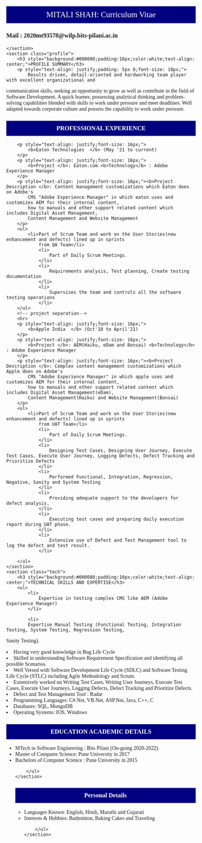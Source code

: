 <html lang="en">

<head>
  <!-- Required meta tags -->
  <meta charset="UTF-8">
  <meta name="viewport" content="width=device-width, initial-scale=1">

  <!-- FontAwesome -->
  <link rel="stylesheet" href="https://use.fontawesome.com/releases/v5.7.2/css/all.css" integrity="sha384-fnmOCqbTlWIlj8LyTjo7mOUStjsKC4pOpQbqyi7RrhN7udi9RwhKkMHpvLbHG9Sr" crossorigin="anonymous">

  <!-- Google fonts -->
  <link href="https://fonts.googleapis.com/css2?family=Quicksand:wght@200;300;400;500;600;700&display=swap" rel="stylesheet">
  <link href="https://fonts.googleapis.com/css2?family=Quicksand:wght@300;400;500;600;700;800;900&display=swap" rel="stylesheet">

  <style>
    *{
        font-family: 'Quicksand';
    }
    table h3{
        margin: 0;
    }
  </style>
</head>
<body style="width:60%;margin:0 auto">
    <section class="intro">
        <h2 style="background:#000080;color: white;padding:10px;font-weight: 500;text-align: center;">MITALI SHAH: Curriculum Vitae</h2>
        <p style="text-align: justify;">
            <h3>Mail : 2020mt93578@wilp.bits-pilani.ac.in</h3>
        </p>
		
    </section>
    <section class="profile">
        <h3 style="background:#000080;padding:10px;color:white;text-align: center;">PROFILE SUMMARY</h3>
        <p style="text-align: justify;padding: 5px 0;font-size: 18px;">
            Results driven, detail-oriented and hardworking team player with excellent organizational and 
communication skills, seeking an opportunity to grow as well as contribute in the field of Software 
Development. A quick learner, possessing analytical thinking and problem-solving capabilities 
blended with skills to work under pressure and meet deadlines. Well adapted towards corporate 
culture and possess the capability to work under pressure.
        </p>
    </section>
    <section class="professional">
        <h3 style="background:#000080;padding:10px;color:white;text-align: center;">PROFESSIONAL EXPERIENCE</h3>
        
		<p style="text-align: justify;font-size: 16px;">
            <b>Eaton Technologies  </b> (May '21 to current)
        </p>
        <p style="text-align: justify;font-size: 16px;">
            <b>Project </b>: Eaton.com <b>Technology</b> : Adobe Experience Manager
        </p>
        <p style="text-align: justify;font-size: 16px;"><b>Project Description </b>: Content management customizations which Eaton does on Adobe's 
            CMS "Adobe Experience Manager" in which eaton uses and customizes AEM for their internal content, 
            how to manuals and other support related content which includes Digital Asset Management,
            Content Management and Website Management
        </p>
        <ul>
            <li>Part of Scrum Team and work on the User Stories(new enhancement and defects) lined up in sprints
                from QA Team</li>
                <li>
                    Part of Daily Scrum Meetings.
                </li>
				<li>
                    Requirements analysis, Test planning, Create testing documentation 
                </li>
				<li>
                    Supervises the team and controls all the software testing operations 
                </li>				
        </ul>
        <!-- project separation-->
        <hr>
		<p style="text-align: justify;font-size: 16px;">
            <b>Apple India  </b> (Oct'18 to April'21)
        </p>
        <p style="text-align: justify;font-size: 16px;">
            <b>Project </b>: AEM(Haiku, eDam and Bonsai) <b>Technology</b> : Adobe Experience Manager
        </p>
        <p style="text-align: justify;font-size: 16px;"><b>Project Description </b>: Complex content management customizations which Apple does on Adobe's 
            CMS "Adobe Experience Manager" in which apple uses and customizes AEM for their internal content, 
            how to manuals and other support related content which includes Digital Asset Management(eDam),
            Content Management(Haiku) and Website Management(Bonsai)
        </p>
        <ul>
            <li>Part of Scrum Team and work on the User Stories(new enhancement and defects) lined up in sprints
                from UAT Team</li>
                <li>
                    Part of Daily Scrum Meetings.
                </li>
				<li>
                    Designing Test Cases, Designing User Journey, Execute Test Cases, Execute User Journey, Logging Defects, Defect Tracking and Prioritize Defects
                </li>
				<li>
                    Performed Functional, Integration, Regression, Negative, Sanity and System Testing
                </li>
				<li>
                    Providing adequate support to the developers for defect analysis.
                </li>
				<li>
                    Executing test cases and preparing daily execution report during UAT phase.
                </li>
				<li>
                    Extensive use of Defect and Test Management tool to log the defect and test result.
                </li>

        </ul>
    </section>
    <section class="tech">
        <h3 style="background:#000080;padding:10px;color:white;text-align: center;">TECHNICAL SKILLS AND EXPERTISE</h3>
        <ul>
            <li>
                Expertise in testing complex CMS like AEM (Adobe Experience Manager)
            </li>
			
            <li>
			Expertise Manual Testing (Functional Testing, Integration Testing, System Testing, Regression Testing,
Sanity Testing).
			</li>
			<li>
			Having very good knowledge in Bug Life Cycle
			</li>
			<li>
			Skilled in understanding Software Requirement Specification and identifying all possible
Scenarios.
			</li>
			<li>
			Well Versed with Software Development Life Cycle (SDLC) and Software Testing Life Cycle (STLC)
including Agile Methodology and Scrum.
			</li>
			<li>
			Extensively worked on Writing Test Cases, Writing User Journeys, Execute Test Cases, Execute User
Journeys, Logging Defects, Defect Tracking and Prioritize Defects.
			</li>
			<li>
			Defect and Test Management Tool : Radar
			</li>
			<li>
			Programming Languages: C#.Net, VB.Net, ASP.Net, Java, C++, C
			</li>
			<li>
			Databases: SQL, MongoDB
			</li>
			<li>
			Operating Systems: IOS, Windows
			</li>
        </ul>
    </section>

<section class="tech">
        <h3 style="background:#000080;padding:10px;color:white;text-align: center;">EDUCATION  ACADEMIC DETAILS</h3>
        <ul>
            <li>
                MTech in Software Engineering : Bits Pilani (On-going 2020-2022)
            </li>
            <li>
                Master of Computer Science: Pune University in 2017
            </li>
            <li>
                Bachelors of Computer Science : Pune University in 2015
            </li>			
           
        </ul>
    </section>


<section class="tech">
        <h3 style="background:#000080;padding:10px;color:white;text-align: center;">Personal Details</h3>
        <ul>
            <li>
                Languages Known: English, Hindi, Marathi and Gujarati
            </li>
            <li>
                Interests & Hobbies: Badminton, Baking Cakes and Traveling
            </li>
  
           
        </ul>
    </section>

</body>
</html>

